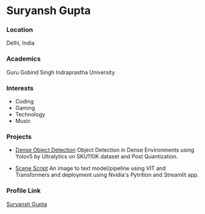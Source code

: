 # Suryansh Gupta

### Location

Delhi, India

### Academics

Guru Gobind Singh Indraprastha University

### Interests

- Coding
- Gaming
- Technology
- Music

### Projects

- [Dense Object Detection](https://github.com/suryanshgupta9933/Dense-Object-Detection) Object Detection in Dense Environments using Yolov5 by Ultralytics on SKU110K dataset and Post Quantization.

- [Scene Script](https://github.com/suryanshgupta9933/Scene-Script) An image to text model/pipeline using VIT and Transformers and deployment using Nvidia's Pytrition and Streamlit app.

### Profile Link

[Suryansh Gupta](https://github.com/suryanshgupta9933)